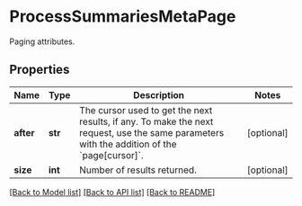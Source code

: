 # ProcessSummariesMetaPage

Paging attributes.
## Properties
Name | Type | Description | Notes
------------ | ------------- | ------------- | -------------
**after** | **str** | The cursor used to get the next results, if any. To make the next request, use the same parameters with the addition of the &#x60;page[cursor]&#x60;. | [optional] 
**size** | **int** | Number of results returned. | [optional] 

[[Back to Model list]](README.md#documentation-for-models) [[Back to API list]](README.md#documentation-for-api-endpoints) [[Back to README]](README.md)


